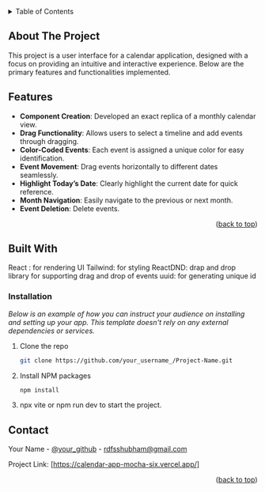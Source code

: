 

<a id="readme-top"></a>

<!-- TABLE OF CONTENTS -->
<details>
  <summary>Table of Contents</summary>
  <ol>
    <li>
      <a href="#about-the-project">About The Project</a>
      <ul>
        <li><a href="#built-with">Built With</a></li>
      </ul>
    </li>
    <li>
      <a href="#getting-started">Getting Started</a>
      <ul>
        <li><a href="#installation">Installation</a></li>
      </ul>
    </li>
    <li><a href="#contact">Contact</a></li>
  </ol>
</details>



<!-- ABOUT THE PROJECT -->
## About The Project

This project is a user interface for a calendar application, designed with a focus on providing an intuitive and interactive experience. Below are the primary features and functionalities implemented.

## Features

- **Component Creation**: Developed an exact replica of a monthly calendar view.
- **Drag Functionality**: Allows users to select a timeline and add events through dragging.
- **Color-Coded Events**: Each event is assigned a unique color for easy identification.
- **Event Movement**: Drag events horizontally to different dates seamlessly.
- **Highlight Today’s Date**: Clearly highlight the current date for quick reference.
- **Month Navigation**: Easily navigate to the previous or next month.
- **Event Deletion**: Delete events.

<p align="right">(<a href="#readme-top">back to top</a>)</p>



## Built With
React : for rendering UI
Tailwind: for styling
ReactDND: drap and drop library for supporting drag and drop of events
uuid: for generating unique id

<!-- GETTING STARTED -->


### Installation

_Below is an example of how you can instruct your audience on installing and setting up your app. This template doesn't rely on any external dependencies or services._


1. Clone the repo
   ```sh
   git clone https://github.com/your_username_/Project-Name.git
   ```
2. Install NPM packages
   ```sh
   npm install
   ```
3. npx vite or npm run dev to start the project.

<!-- CONTACT -->
## Contact

Your Name - [@your_github](https://github.com/Shubham3077) - rdfsshubham@gmail.com

Project Link: [https://calendar-app-mocha-six.vercel.app/]


<p align="right">(<a href="#readme-top">back to top</a>)</p>  



